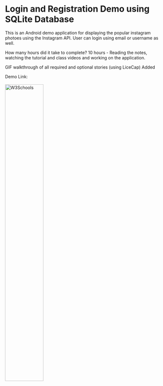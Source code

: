<h1>Login and Registration Demo using SQLite Database</h1>

<p>
This is an Android demo application for displaying the popular instagram photoes using the Instagram API.
User can login using email or username as well. 
</p>

<p>
How many hours did it take to complete?
10 hours - Reading the notes, watching the tutorial and class videos and working on the application.
</p>

</p>
GIF walkthrough of all required and optional stories (using LiceCap)
Added
</p>

<p>
Demo Link: <a href="https://github.com/bhusarisuccess/login_registration/blob/master/Demo/LoginDemo.gif"> <br> <br>
<img border="0" alt="W3Schools" src="https://github.com/bhusarisuccess/login_registration/blob/master/Demo/LoginDemo.gif" width="50%" height="50%"> <br>
</a>
</p>
